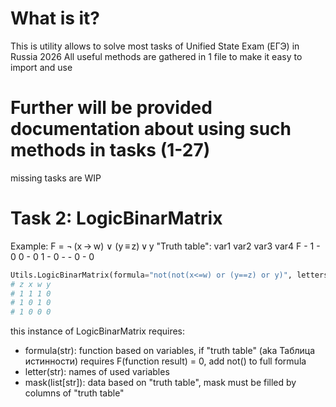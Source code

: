 # What is it?
This is utility allows to solve most tasks of Unified State Exam (ЕГЭ) in Russia 2026
All useful methods are gathered in 1 file to make it easy to import and use

# Further will be provided documentation about using such methods in tasks (1-27)
missing tasks are WIP

# Task 2: LogicBinarMatrix
Example:
F = ¬ (x → w) ∨ (y ≡ z) ∨ y
"Truth table":
var1 var2 var3 var4 F
 \-    1    \-    0   0
 \-    0    1    \-   0
 \-    \-    0    \-   0
```python
Utils.LogicBinarMatrix(formula="not(not(x<=w) or (y==z) or y)", letters="xywz", mask=["...","10.",".10","0.."]).solve().print_result()
# z x w y
# 1 1 1 0 
# 1 0 1 0 
# 1 0 0 0
```
this instance of LogicBinarMatrix requires:
- formula(str): function based on variables, if "truth table" (aka Таблица истинности) requires F(function result) = 0, add not() to full formula
- letter(str): names of used variables
- mask(list[str]): data based on "truth table", mask must be filled by columns of "truth table"
